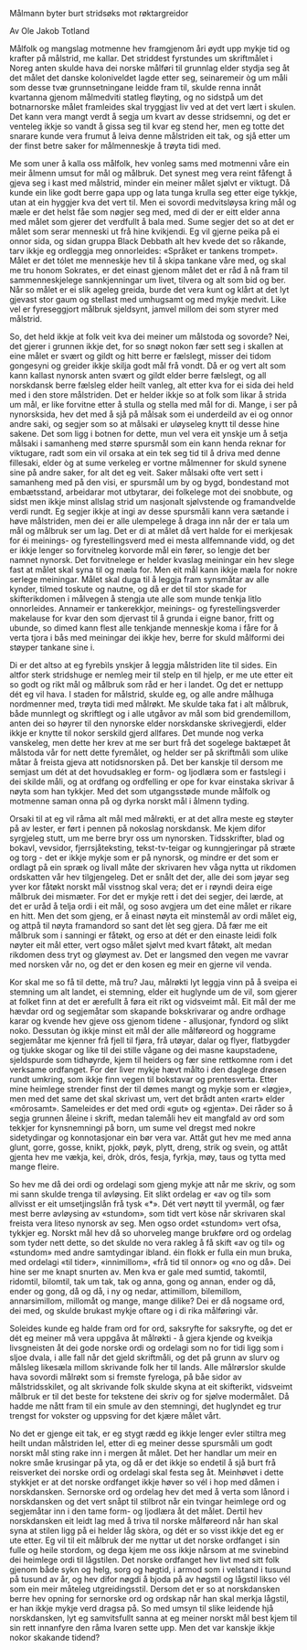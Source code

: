 Målmann byter burt stridsøks mot røktargreidor

Av
Ole Jakob Totland

Målfolk og mangslag motmenne hev framgjenom åri øydt upp mykje tid og krafter på målstrid, me kallar. Det striddest fyrstundes um skriftmålet i Noreg anten skulde hava dei norske målføri til grunnlag elder stydja seg åt det målet det danske koloniveldet lagde etter seg, seinaremeir òg um måli som desse tvæ grunnsetningane leidde fram til, skulde renna innåt kvartanna gjenom målmedviti statleg fløyting, og no sidstpå um det botnarnorske målet framleides skal tryggjast liv ved at det vert lært i skulen. Det kann vera mangt verdt å segja um kvart av desse stridsemni, og det er venteleg ikkje so vandt å gissa seg til kvar eg stend her, men eg totte det snarare kunde vera frumut å leiva denne målstriden eit tak, og sjå etter um der finst betre saker for målmenneskje å trøyta tidi med.

Me som uner å kalla oss målfolk, hev vonleg sams med motmenni våre ein meir ålmenn umsut for mål og målbruk. Det synest meg vera reint fåfengt å gjeva seg i kast med målstrid, minder ein meiner målet sjølvt er viktugt. Då kunde ein like godt berre gapa upp og lata tunga krulla seg etter eige tykkje, utan at ein hyggjer kva det vert til. Men ei sovordi medvitsløysa kring mål og mæle er det helst fåe som nøgjer seg med, med di der er eitt elder anna med målet som gjerer det verdfullt å bala med. Sume segjer det so at det er målet som serar menneski ut frå hine kvikjendi. Eg vil gjerne peika på ei onnor sida, og sidan gruppa Black Debbath alt hev kvede det so råkande, tarv ikkje eg ordleggja meg onnorleides: «Språket er tankens trompet». Målet er det tólet me menneskje hev til å skipa tankane våre med, og skal me tru honom Sokrates, er det einast gjenom målet det er råd å nå fram til sammenneskjelege sannkjenningar um livet, tilvera og alt som bid og ber. Når so målet er ei slik ageleg greida, burde det vera kunt og klårt at det lyt gjevast stor gaum og stellast med umhugsamt og med mykje medvit. Like vel er fyreseggjort målbruk sjeldsynt, jamvel millom dei som styrer med målstrid.

So, det held ikkje at folk veit kva dei meiner um målstoda og sovorde? Nei, det gjerer i grunnen ikkje det, for so snøgt nokon fær sett seg i skallen at eine målet er svært og gildt og hitt berre er fælslegt, misser dei tidom gongesyni og greider ikkje skilja godt mål frå vondt. Då er og vert alt som kann kallast nynorsk anten svært og gildt elder berre fælslegt, og all norskdansk berre fælsleg elder heilt vanleg, alt etter kva for ei sida dei held med i den store målstriden. Det er helder ikkje so at folk som likar å strida um mål, er like forvitne etter å stulla og stella med mål for di. Mange, i ser på nynorsksida, hev det med å sjå på målsak som ei underdeild av ei og onnor andre saki, og segjer som so at målsaki er uløyseleg knytt til desse hine sakene. Det som ligg i botnen for dette, mun vel vera eit ynskje um å setja målsaki i samanheng med større spursmål som ein kann henda reknar for viktugare, radt som ein vil orsaka at ein tek seg tid til å driva med denne fillesaki, elder òg at sume verkeleg er vortne målmenner for skuld synene sine på andre saker, for alt det eg veit. Saker målsaki ofte vert sett i samanheng med på den visi, er spursmål um by og bygd, bondestand mot embætsstand, arbeidarar mot utbytarar, dei folkelege mot dei snobbute, og sidst men ikkje minst allslag strid um nasjonalt sjølvstende og framandvelde verdi rundt. Eg segjer ikkje at ingi av desse spursmåli kann vera sætande i høve målstriden, men dei er alle ulempelege å draga inn når der er tala um mål og målbruk ser um lag. Det er di at målet då vert halde for ei merkjesak for éi meinings- og fyrestellingsverd med ei mesta allfemnande vidd, og det er ikkje lenger so forvitneleg korvorde mål ein fører, so lengje det ber namnet nynorsk. Det forvitnelege er helder kvaslag meiningar ein hev slege fast at målet skal syna til og mæla for. Men eit mål kann ikkje mæla for nokre serlege meiningar. Målet skal duga til å leggja fram synsmåtar av alle kynder, tilmed toskute og nautne, og då er det til stor skade for skifterikdomen i målvegen å stengja ute alle som munde tenkja litlo onnorleides. Annameir er tankerekkjor, meinings- og fyrestellingsverder makelause for kvar den som djervast til å grunda i eigne banor, fritt og ubunde, so dimed kann flest alle tenkjande menneskje koma i fåre for å verta tjora i bås med meiningar dei ikkje hev, berre for skuld målformi dei støyper tankane sine i.

Di er det altso at eg fyrebìls ynskjer å leggja målstriden lite til sides. Ein altfor sterk stridshuge er nemleg meir til stelp en til hjelp, er me ute etter eit so godt og rikt mål og målbruk som råd er her i landet. Og det er nettupp dét eg vil hava. I staden for målstrid, skulde eg, og alle andre målhuga nordmenner med, trøyta tidi med målrøkt. Me skulde taka fat i alt målbruk, både munnlegt og skriftlegt og i alle utgåvor av mål som bid grendemillom, anten dei so høyrer til den nynorske elder norskdanske skrivegjerdi, elder ikkje er knytte til nokor serskild gjerd allfares. Det munde nog verka vanskeleg, men dette her krev at me ser burt frå det sogelege baktæpet åt målstoda vår for nett dette fyremålet, og helder ser på skriftmåli som ulike måtar å freista gjeva att notidsnorsken på. Det ber kanskje til dersom me semjast um dét at det hovudsakleg er form- og ljodlæra som er fastslegi i dei skilde måli, og at ordfang og ordfelling er ope for kvar einstaka skrivar å nøyta som han tykkjer. Med det som utgangsstøde munde målfolk og motmenne saman onna på og dyrka norskt mål i ålmenn tyding.

Orsaki til at eg vil råma alt mål med målrøkti, er at det allra meste eg støyter på av lester, er ført i pennen på nokoslag norskdansk. Me kjem difor syrgjeleg stutt, um me berre bryr oss um nynorsken. Tidsskrifter, blad og bokavl, vevsidor, fjerrsjåteksting, tekst-tv-teigar og kunngjeringar på stræte og torg - det er ikkje mykje som er på nynorsk, og mindre er det som er ordlagt på ein spræk og livall måte der skrivaren hev våga nytta ut rikdomen ordskatten vår hev tilgjengeleg. Det er snålt det der, alle dei som jøyar seg yver kor fåtøkt norskt mål visstnog skal vera; det er i røyndi deira eige målbruk dei mismæter. For det er mykje rett i det dei segjer, dei lærde, at det er uråd å telja ordi i eit mål, og soso avgjera um det eine målet er rikare en hitt. Men det som gjeng, er å einast nøyta eit minstemål av ordi målet eig, og attpå til nøyta framandord so sant det lèt seg gjera. Då fær me eit målbruk som i sanningi er fåtøkt, og erso at dét er den einaste leidi folk nøyter eit mål etter, vert ogso målet sjølvt med kvart fåtøkt, alt medan rikdomen dess tryt og gløymest av. Det er langsmed den vegen me vavrar med norsken vår no, og det er den kosen eg meir en gjerne vil venda.

Kor skal me so få til dette, må tru? Jau, målrøkti lyt leggja vinn på å sveipa ei stemning um alt landet, ei stemning, elder eit huglynde um de vil, som gjerer at folket finn at det er ærefullt å føra eit rikt og vidsveimt mål. Eit mål der me hævdar ord og segjemåtar som skapande bokskrivarar og andre ordhage karar og kvende hev gjeve oss gjenom tidene - allusjonar, fyndord og slikt noko. Dessutan òg ikkje minst eit mål der alle målføreord og hoggrame segjemåtar me kjenner frå fjell til fjøra, frå utøyar, dalar og flyer, flatbygder og tjukke skogar og like til dei stille vågane og dei masne kaupstadene, sjeldspurde som tidhøyrde, kjem til heiders og fær sine rettkomne rom i det verksame ordfanget. For der lìver mykje hævt målto i den daglege drøsen rundt umkring, som ikkje finn vegen til bokstavar og prentesverta. Etter mine heimlege strender finst der til dømes mangt og mykje som er «løgje», men med det same det skal skrivast um, vert det brådt anten «rart» elder «môrosamt». Sameleides er det med ordi «gut» og «gjenta». Dei råder so å segja grunnen åleine i skrift, medan talemåli hev eit mangfald av ord som tekkjer for kynsnemningi på born, um sume vel dregst med nokre sidetydingar og konnotasjonar ein bør vera var. Attåt gut hev me med anna glunt, gorre, gosse, knikt, pjokk, pøyk, plytt, dreng, strik og svein, og attåt gjenta hev me vækja, kei, dròk, drós, fesja, fyrkja, møy, taus og tytta med mange fleire.

So hev me då dei ordi og ordelagi som gjeng mykje att når me skriv, og som mi sann skulde trenga til avløysing. Eit slikt ordelag er «av og til» som allvisst er eit umsetjingslån frå tysk «*». Dét vert nøytt til yvermål, og fær mest berre avløysing av «stundom», som tidt vert kòse når skrivaren skal freista vera liteso nynorsk av seg. Men ogso ordet «stundom» vert ofsa, tykkjer eg. Norskt mål hev då so uhorveleg mange brukføre ord og ordelag som tyder nett dette, so det skulde no vera rakleg å få skift «av og til» og «stundom» med andre samtydingar ibland. éin flokk er fulla ein mun bruka, med ordelagi «til tider», «innimillom», «frå tid til onnor» og «no og då». Dei hine ser me knapt snurten av. Men kva er gale med sumtid, takomtil, ridomtil, bìlomtil, tak um tak, tak og anna, gong og annan, ender og då, ender og gong, då og då, i ny og nedar, attimillom, bìlemillom, annarsimillom, millomåt og mange, mange dilike? Dei er då nogsame ord, dei med, og skulde brukast mykje oftare og i di rika målføringi vår.

Soleides kunde eg halde fram ord for ord, saksryfte for saksryfte, og det er dét eg meiner må vera uppgåva åt målrøkti - å gjera kjende og kveikja livsgneisten åt dei gode norske ordi og ordelagi som no for tidi ligg som i sljoe dvala, i alle fall når det gjeld skriftmåli, og det på grunn av slurv og målsleg likesæla millom skrivande folk her til lands. Alle målrørslor skulde hava sovordi målrøkt som si fremste fyreloga, på båe sidor av målstridsskilet, og alt skrivande folk skulde skyna at eit skifterikt, vidsveimt målbruk er til det beste for tekstene dei skriv og for sjølve modermålet. Då hadde me nått fram til ein smule av den stemningi, det huglyndet eg trur trengst for vokster og uppsving for det kjære målet vårt.

No det er gjenge eit tak, er eg stygt rædd eg ikkje lenger evler stiltra meg heilt undan målstriden lel, etter di eg meiner desse spursmåli um godt norskt mål sting rake inn i mergen åt målet. Det her handlar um meir en nokre småe krusingar på yta, og då er det ikkje so endetil å sjå burt frå reisverket dei norske ordi og ordelagi skal festa seg åt. Meinhøvet i dette stykkjet er at det norske ordfanget ikkje høver so vél i hop med dåmen i norskdansken. Sernorske ord og ordelag hev det med å verta som lånord i norskdansken og det vert snåpt til stilbrot når ein tvingar heimlege ord og segjemåtar inn i den tame form- og ljodlæra åt det målet. Dertil hev norskdansken eit leidt lag med å triva til norske målføreord når han skal syna at stilen ligg på ei helder låg skòra, og dét er so visst ikkje det eg er ute etter. Eg vil til eit målbruk der me nyttar ut det norske ordfanget i sin fulle og heile stordom, og dega kjem me oss ikkje nårsom at me svinebind dei heimlege ordi til lågstilen. Det norske ordfanget hev livt med sitt folk gjenom både sykn og helg, sorg og høgtid, i armod som i velstand i tusund på tusund av år, og hev difor nøgdi å bjoda på av høgstil og lågstil likso vél som ein meir måteleg utgreidingsstil. Dersom det er so at norskdansken berre hev opning for sernorske ord og ordskap når han skal merkja lågstil, er han ikkje mykje verd dragsa på. So med umsyn til slike leidende hjå norskdansken, lyt eg samvitsfullt sanna at eg meiner norskt mål best kjem til sin rett innanfyre den råma Ivaren sette upp. Men det var kanskje ikkje nokor skakande tidend?